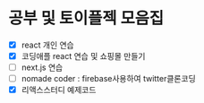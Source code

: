# 공부 및 토이플젝 모음집
- [x] react 개인 연습
- [x] 코딩애플 react 연습 및 쇼핑몰 만들기
- [ ] next.js 연습
- [ ] nomade coder : firebase사용하여 twitter클론코딩
- [x] 리액스스터디 예제코드
